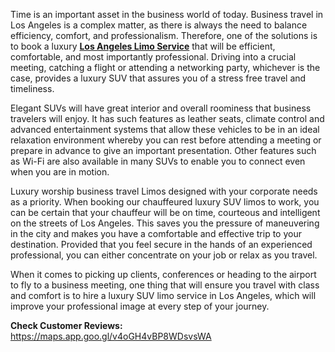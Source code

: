 <p><span style="font-weight: 400;">Time is an important asset in the business world of today. Business travel in Los Angeles is a complex matter, as there is always the need to balance efficiency, comfort, and professionalism. Therefore, one of the solutions is to book a luxury </span><a href="https://carservicelosangeles.us/"><strong>Los Angeles Limo Service</strong></a><span style="font-weight: 400;"> that will be efficient, comfortable, and most importantly professional. Driving into a crucial meeting, catching a flight or attending a networking party, whichever is the case, provides a luxury SUV that assures you of a stress free travel and timeliness.</span></p>
<p><span style="font-weight: 400;">Elegant SUVs will have great interior and overall roominess that business travelers will enjoy. It has such features as leather seats, climate control and advanced entertainment systems that allow these vehicles to be in an ideal relaxation environment whereby you can rest before attending a meeting or prepare in advance to give an important presentation. Other features such as Wi-Fi are also available in many SUVs to enable you to connect even when you are in motion.</span></p>
<p><span style="font-weight: 400;">Luxury worship business travel Limos designed with your corporate needs as a priority. When booking our chauffeured luxury SUV limos to work, you can be certain that your chauffeur will be on time, courteous and intelligent on the streets of Los Angeles. This saves you the pressure of maneuvering in the city and makes you have a comfortable and effective trip to your destination. Provided that you feel secure in the hands of an experienced professional, you can either concentrate on your job or relax as you travel.</span></p>
<p><span style="font-weight: 400;">When it comes to picking up clients, conferences or heading to the airport to fly to a business meeting, one thing that will ensure you travel with class and comfort is to hire a luxury SUV limo service in Los Angeles, which will improve your professional image at every step of your journey.</span></p>
<p><strong>Check Customer Reviews: </strong><a href="https://maps.app.goo.gl/v4oGH4vBP8WDsvsWA"><span style="font-weight: 400;">https://maps.app.goo.gl/v4oGH4vBP8WDsvsWA</span></a></p>
